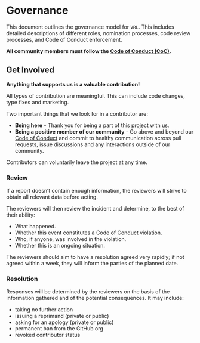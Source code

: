 # Governance

This document outlines the governance model for `VRL`. This includes detailed descriptions of different roles, nomination processes, code review processes, and Code of Conduct enforcement.

**All community members must follow the [Code of Conduct (CoC)](CODE_OF_CONDUCT.md).**  

## Get Involved

**Anything that supports us is a valuable contribution!**

All types of contribution are meaningful. This can include code changes, type fixes and marketing.

Two important things that we look for in a contributor are:

- **Being here** - Thank you for being a part of this project with us.
- **Being a positive member of our community** - Go above and beyond our [Code of Conduct](CODE_OF_CONDUCT.md) and commit to healthy communication across pull requests, issue discussions and any interactions outside of our community.

Contributors can voluntarily leave the project at any time.

### Review

If a report doesn’t contain enough information, the reviewers will strive to obtain all relevant data before acting.

The reviewers will then review the incident and determine, to the best of their ability:

- What happened.
- Whether this event constitutes a Code of Conduct violation.
- Who, if anyone, was involved in the violation.
- Whether this is an ongoing situation.

The reviewers should aim to have a resolution agreed very rapidly; if not agreed within a week, they will inform the parties of the planned date.

### Resolution

Responses will be determined by the reviewers on the basis of the information gathered and of the potential consequences. It may include:

- taking no further action
- issuing a reprimand (private or public)
- asking for an apology (private or public)
- permanent ban from the GitHub org
- revoked contributor status
